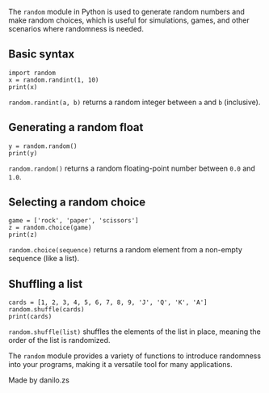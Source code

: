 The `random` module in Python is used to generate random numbers and make random choices, which is useful for simulations, games, and other scenarios where randomness is needed.

## Basic syntax
```
import random
x = random.randint(1, 10)
print(x)
```
`random.randint(a, b)` returns a random integer between `a` and `b` (inclusive).

## Generating a random float
```
y = random.random()
print(y)
```
`random.random()` returns a random floating-point number between `0.0` and `1.0`.

## Selecting a random choice
```
game = ['rock', 'paper', 'scissors']
z = random.choice(game)
print(z)
```
`random.choice(sequence)` returns a random element from a non-empty sequence (like a list).

## Shuffling a list
```
cards = [1, 2, 3, 4, 5, 6, 7, 8, 9, 'J', 'Q', 'K', 'A']
random.shuffle(cards)
print(cards)
```
`random.shuffle(list)` shuffles the elements of the list in place, meaning the order of the list is randomized.

The `random` module provides a variety of functions to introduce randomness into your programs, making it a versatile tool for many applications.

Made by danilo.zs
